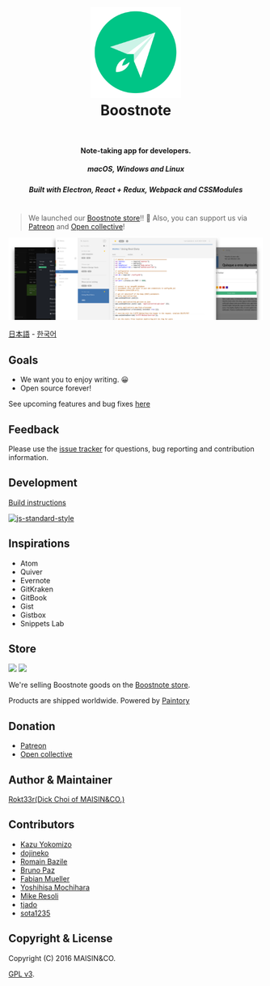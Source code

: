 <h1 align="center">
  <a href="https://github.com/BoostIO/Boostnote"><img src="./resources/app.png" alt="Boostnote" width="180"></a>
  <br>
  Boostnote
  <br>
  <br>
</h1>
<h4 align="center">Note-taking app for developers. </h4>
<h5 align="center">macOS, Windows and Linux</h5>
<h5 align="center">Built with Electron, React + Redux, Webpack and CSSModules</h5>
<h1> </h1>

> We launched our [Boostnote store](https://boostnote.paintory.com/)!! :tada: Also, you can support us via [Patreon](https://www.patreon.com/boostnote) and [Open collective](https://opencollective.com/boostnote)!

![Boostnote app screenshot](./resources/repository/top.png)

[日本語](./readme-ja.md) - [한국어](./readme-ko.md)

## Goals
* We want you to enjoy writing. :grinning:
* Open source forever!

See upcoming features and bug fixes [here](https://github.com/BoostIO/Boostnote/wiki/Requested-features)
## Feedback
Please use the [issue tracker](https://github.com/BoostIO/Boostnote/issues) for questions, bug reporting and contribution information.

## Development
[Build instructions](docs/build.md)

[![js-standard-style](https://cdn.rawgit.com/feross/standard/master/badge.svg)](https://github.com/feross/standard)

## Inspirations
- Atom
- Quiver
- Evernote
- GitKraken
- GitBook
- Gist
- Gistbox
- Snippets Lab

## Store
<img src="https://b00st.io/images/t3.png" width="250"/>
<img src="https://b00st.io/images/t1.png" width="250"/>

We're selling Boostnote goods on the [Boostnote store](https://boostnote.paintory.com/).

Products are shipped worldwide. Powered by [Paintory](https://paintory.com/)

## Donation
* [Patreon](https://www.patreon.com/boostnote)
* [Open collective](https://opencollective.com/boostnote)

## Author & Maintainer
[Rokt33r(Dick Choi of MAISIN&CO.)](https://github.com/rokt33r)

## Contributors
- [Kazu Yokomizo](https://github.com/kazup01)
- [dojineko](https://github.com/dojineko)
- [Romain Bazile](https://github.com/gromain)
- [Bruno Paz](https://github.com/brpaz)
- [Fabian Mueller](https://github.com/dotcs)
- [Yoshihisa Mochihara](https://github.com/yosmoc)
- [Mike Resoli](https://github.com/mikeres0)
- [tjado](https://github.com/tejado)
- [sota1235](https://github.com/sota1235)

## Copyright & License
Copyright (C) 2016 MAISIN&CO.

[GPL v3](./LICENSE).
